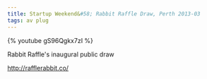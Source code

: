 ```yaml
---
title: Startup Weekend&#58; Rabbit Raffle Draw, Perth 2013-03
tags: av plug
---
```


{% youtube gS96Qgkx7zI %}

<!--more-->
Rabbit Raffle's inaugural public draw

http://rafflerabbit.co/
